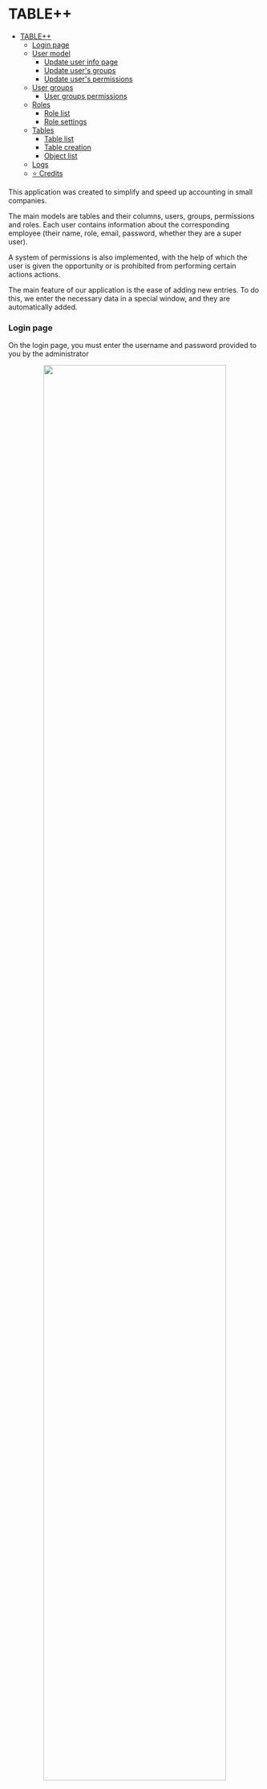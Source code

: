 # TABLE++

- [TABLE++](#table)
    - [Login page](#login-page)
    - [User model](#user-model)
      - [Update user info page](#update-user-info-page)
      - [Update user's groups](#update-users-groups)
      - [Update user's permissions](#update-users-permissions)
    - [User groups](#user-groups)
      - [User groups permissions](#user-groups-permissions)
    - [Roles](#roles)
      - [Role list](#role-list)
      - [Role settings](#role-settings)
    - [Tables](#tables)
      - [Table list](#table-list)
      - [Table creation](#table-creation)
      - [Object list](#object-list)
    - [Logs](#logs)
  - [⭐ Credits](#-credits)

This application was created to simplify and speed up accounting in small companies. 

The main models are tables and their columns, users, groups, permissions and roles. Each user contains information about the corresponding employee (their name, role, email, password, whether they are a super user). 

A system of permissions is also implemented, with the help of which the user is given the opportunity or is prohibited from performing certain actions actions.

The main feature of our application is the ease of adding new entries. To do this, we enter the necessary data in a special window, and they are automatically added. 

### Login page
On the login page, you must enter the username and password provided to you by the administrator
<center><img src="./assets/login.png" width=85%></center>

### User model
#### Update user info page
After login you will be automatically sent to your user's settings page.
<center><img src="./assets/update.png" width=85%></center>

If you have super admin rights, you can change any item in any user's data, as well as delete any user.
<center><img src="./assets/not_super_update_form.png" width=85%></center>

You may notice that if you log in from a non-super user account, you won't be able to change anything but your password and won't be able to access other users' profiles.
<center><img src="./assets/no_acces_to_user.png" width=85%></center>

#### Update user's groups
On this page, you can add users to groups or remove them from them. Only super users have an access to this page.
<center><img src="./assets/change_groups.png" width=85%></center>

#### Update user's permissions
On this page, you can grant permissions to each user individually. Such permissions are in higher priority than group permissions. Only super users have an access to this page.
<center><img src="./assets/user_perms.png" width=85%></center>

### User groups 
Here you can view the list of groups. 
<center><img src="./assets/groups_list.png" width=85%></center>

Only super users can access the settings of each group.
<center><img src="./assets/update_group.png" width=85%></center>

#### User groups permissions
Each group can be granted permissions that will be guaranteed for each user in this group. Only super-users can access this page.
<center><img src="./assets/group_perms.png" width=85%></center>


### Roles
#### Role list
Here you can see a list of roles.
<center><img src="./assets/role_list.png" width=85%></center>

#### Role settings
You can change a name of the role. Only super users have an access to this page.
<center><img src="./assets/role_update.png" width=85%></center>

### Tables
#### Table list
When we go to tables, we will see a list of existing tables.
<center><img src="./assets/tables.png" width=85%></center>

#### Table creation
Let's try creating a new table, in addition to the above, we can also specify the limits for each field, and how to filter it in order to find the relevant data.
<center><img src="./assets/create_table.png" width=85%></center>

As we can see, we cannot go beyond these limits.
<center><img src="./assets/add_object_err.png" width=85%></center>

#### Object list
This displays a list of entries. It is also possible to export data to an excel spreadsheet
To edit an object you have to press on its index. To view object from relationship field you have to press on this field text.
<center><img src="./assets/objects_list.png" width=85%></center>

We can edit information about each table or its objects.

### Logs
Implemented logging of actions, as you can see, the creation of our new object has been added to the log table
<center><img src="./assets/logs.png" width=85%></center>

## ⭐ Credits
Sincere appreciation to the following people who helped with development of this web application.

[Veronika Sazonova](https://github.com/veronasaz)

[Sofia Sydorchuk](https://github.com/Sydorchuksofiaa)

[Valihurskyi Anton](https://github.com/BlueSkyAndSomeCurses)

[Maksym Bug](https://github.com/Zhukowych)

[Mentor: Victor Muryn](https://github.com/hellcastter)

